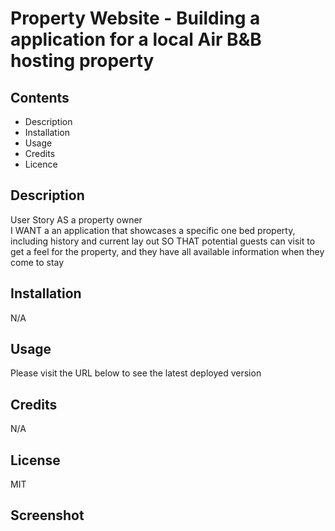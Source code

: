 
# Property Website - Building a application for a local Air B&B hosting property


## Contents
 - Description
 - Installation
 - Usage
 - Credits
 - Licence


## Description 

User Story 
AS a property owner  
I WANT a an application that showcases a specific one bed property, including history and current lay out
SO THAT potential guests can visit to get a feel for the property, and they have all available information when they come to stay 



## Installation

N/A

## Usage

Please visit the URL below to see the latest deployed version

## Credits

N/A

## License 

MIT

## Screenshot 



